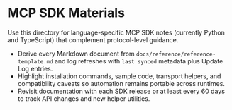 # MCP SDK Materials

Use this directory for language-specific MCP SDK notes (currently Python and TypeScript) that complement protocol-level guidance.

- Derive every Markdown document from `docs/reference/reference-template.md` and log refreshes with `last synced` metadata plus Update Log entries.
- Highlight installation commands, sample code, transport helpers, and compatibility caveats so automation remains portable across runtimes.
- Revisit documentation with each SDK release or at least every 60 days to track API changes and new helper utilities.
